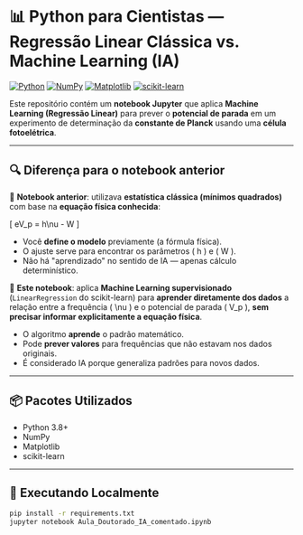 # 📊 Python para Cientistas — Regressão Linear Clássica vs. Machine Learning (IA)

[![Python](https://img.shields.io/badge/Python-3.8%2B-blue)](https://www.python.org/)
[![NumPy](https://img.shields.io/badge/NumPy-1.21%2B-orange)](https://numpy.org/)
[![Matplotlib](https://img.shields.io/badge/Matplotlib-3.4%2B-brightgreen)](https://matplotlib.org/)
[![scikit-learn](https://img.shields.io/badge/scikit--learn-1.0%2B-red)](https://scikit-learn.org/)

Este repositório contém um **notebook Jupyter** que aplica **Machine Learning (Regressão Linear)** para prever o **potencial de parada** em um experimento de determinação da **constante de Planck** usando uma **célula fotoelétrica**.

---

## 🔍 Diferença para o notebook anterior
📄 **Notebook anterior**: utilizava **estatística clássica (mínimos quadrados)** com base na **equação física conhecida**:

\[
eV_p = h\nu - W
\]

- Você **define o modelo** previamente (a fórmula física).
- O ajuste serve para encontrar os parâmetros \( h \) e \( W \).
- Não há "aprendizado" no sentido de IA — apenas cálculo determinístico.

🤖 **Este notebook**: aplica **Machine Learning supervisionado** (`LinearRegression` do scikit-learn) para **aprender diretamente dos dados** a relação entre a frequência \( \nu \) e o potencial de parada \( V_p \), **sem precisar informar explicitamente a equação física**.

- O algoritmo **aprende** o padrão matemático.
- Pode **prever valores** para frequências que não estavam nos dados originais.
- É considerado IA porque generaliza padrões para novos dados.

---

## 📦 Pacotes Utilizados
- Python 3.8+
- NumPy
- Matplotlib
- scikit-learn

---

## 🚀 Executando Localmente
```bash
pip install -r requirements.txt
jupyter notebook Aula_Doutorado_IA_comentado.ipynb
